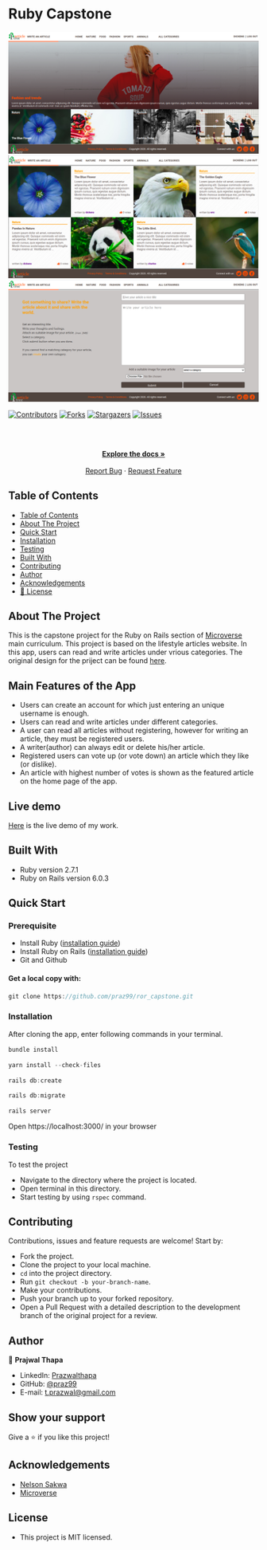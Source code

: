 # Ruby Capstone
![homepage](docs/homepage.png)
![category_show](docs/category_show.png)
![form](docs/article_form.png)

<!--
*** Thanks for checking out this README Template. If you have a suggestion that would
*** make this better, please fork the repo and create a pull request or simply open
*** an issue with the tag "enhancement".
*** Thanks again! Now go create something AMAZING! :D
-->

<!-- PROJECT SHIELDS -->
<!--
*** I'm using markdown "reference style" links for readability.
*** Reference links are enclosed in brackets [ ] instead of parentheses ( ).
*** See the bottom of this document for the declaration of the reference variables
*** for contributors-url, forks-url, etc. This is an optional, concise syntax you may use.
*** https://www.markdownguide.org/basic-syntax/#reference-style-links
-->
[![Contributors][contributors-shield]][contributors-url]
[![Forks][forks-shield]][forks-url]
[![Stargazers][stars-shield]][stars-url]
[![Issues][issues-shield]][issues-url]

<!-- PROJECT LOGO -->
<br />
<p align="center">
  <a href="https://github.com/praz99/ror_capstone">
  </a>

  <br />
  <a href="https://github.com/praz99/ror_capstone"><strong>Explore the docs »</strong></a>
  <br />
  <br />
  <a href="https://github.com/praz99/ror_capstone/issues">Report Bug</a>
  ·
  <a href="https://github.com/praz99/ror_capstone/issues">Request Feature</a>
</p>

<!-- TABLE OF CONTENTS -->
## Table of Contents

- [Table of Contents](#table-of-contents)
- [About The Project](#about-the-project)
- [Quick Start](#quick-start)
- [Installation](#installation)
- [Testing](#testing)
- [Built With](#built-with)
- [Contributing](#contributing)
- [Author](#author)
- [Acknowledgements](#acknowledgements)
- [📝 License](#license)

<!-- ABOUT THE PROJECT -->
## About The Project

This is the capstone project for the Ruby on Rails section of [Microverse](https://www.microverse.org/)  main curriculum. This project is based on the lifestyle articles website. In this app, users can read and write articles under vrious categories. The original design for the priject can be found [here](https://www.behance.net/gallery/14554909/liFEsTlye-Mobile-version).
<!-- ABOUT THE PROJECT -->

## Main Features of the App
* Users can create an account for which just entering an unique username is enough.
* Users can read and write articles under different categories.
* A user can read all articles without registering, however for writing an article, they must be registered users.
* A writer(author) can always edit or delete his/her article.
* Registered users can vote up (or vote down) an article which they like (or dislike).
* An article with highest number of votes is shown as the featured article on the home page of the app.

## Live demo
[Here](https://serene-reaches-80199.herokuapp.com/) is the live demo of my work.

## Built With

- Ruby version 2.7.1
- Ruby on Rails version 6.0.3

## Quick Start

### Prerequisite
* Install Ruby ([installation guide](https://www.ruby-lang.org/en/documentation/installation/))
* Install Ruby on Rails ([installation guide](https://guides.rubyonrails.org/getting_started.html#creating-a-new-rails-project-installing-rails))
* Git and Github

#### Get a local copy with:<br>
```js
git clone https://github.com/praz99/ror_capstone.git
```

### Installation

After cloning the app, enter following commands in your terminal.
```js
bundle install
```
```js
yarn install --check-files
```
```js
rails db:create
```
```js
rails db:migrate
```
```js
rails server
```
Open https://localhost:3000/ in your browser

### Testing

To test the project

- Navigate to the directory where the project is located.
- Open terminal in this directory.
- Start testing by using `rspec` command.

## Contributing
Contributions, issues and feature requests are welcome! Start by:
* Fork the project.
* Clone the project to your local machine.
* `cd` into the project directory.
* Run `git checkout -b your-branch-name`.
* Make your contributions.
* Push your branch up to your forked repository.
* Open a Pull Request with a detailed description to the development branch of the original project for a review.
<!-- CONTACT -->
## Author

👤 **Prajwal Thapa** 
    
- LinkedIn: [Prazwalthapa](www.linkedin.com/in/prazwal-thapa/) 
- GitHub: [@praz99](https://github.com/praz99)
- E-mail: t.prazwal@gmail.com

## Show your support

Give a ⭐️ if you like this project!

<!-- ACKNOWLEDGEMENTS -->
## Acknowledgements
* [Nelson Sakwa](https://www.behance.net/sakwadesignstudio)
* [Microverse](https://www.microverse.org/)

<!-- MARKDOWN LINKS & IMAGES -->
<!-- https://www.markdownguide.org/basic-syntax/#reference-style-links -->
[contributors-shield]: https://img.shields.io/github/contributors/praz99/ruby_capstone.svg?style=flat-square
[contributors-url]: https://github.com/praz99/ruby_capstone/graphs/contributors
[forks-shield]: https://img.shields.io/github/forks/praz99/ruby_capstone.svg?style=flat-square
[forks-url]: https://github.com/praz99/ruby_capstone/network/members
[stars-shield]: https://img.shields.io/github/stars/praz99/ruby_capstone.svg?style=flat-square
[stars-url]: https://github.com/praz99/ruby_capstone/stargazers
[issues-shield]: https://img.shields.io/github/issues/praz99/ruby_capstone.svg?style=flat-square
[issues-url]: https://github.com/praz99/ruby_capstone/issues

## License
- This project is MIT licensed.
